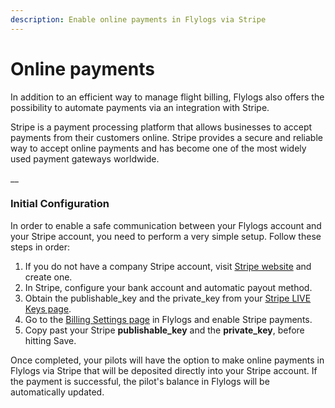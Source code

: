 ```yaml
---
description: Enable online payments in Flylogs via Stripe
---
```


# Online payments

In addition to an efficient way to manage flight billing, Flylogs also offers the possibility to automate payments via an integration with Stripe.

Stripe is a payment processing platform that allows businesses to accept payments from their customers online. Stripe provides a secure and reliable way to accept online payments and has become one of the most widely used payment gateways worldwide.

__

### Initial Configuration

In order to enable a safe communication between your Flylogs account and your Stripe account, you need to perform a very simple setup. Follow these steps in order:

1. If you do not have a company Stripe account, visit [Stripe website](https://dashboard.stripe.com/register) and create one.
2. In Stripe, configure your bank account and automatic payout method.
3. Obtain the publishable\_key and the private\_key from your [Stripe LIVE Keys page](https://dashboard.stripe.com/apikeys).
4. Go to the [Billing Settings page](https://www.flylogs.com/manager/companies/billing) in Flylogs and enable Stripe payments.
5. Copy past your Stripe **publishable\_key** and the **private\_key**, before hitting Save.

Once completed, your pilots will have the option to make online payments in Flylogs via Stripe that will be deposited directly into your Stripe account. If the payment is successful, the pilot's balance in Flylogs will be automatically updated.

